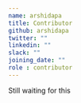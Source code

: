 ```yaml
---
name: arshidapa
title: Contributor
github: arshidapa
twitter: ""
linkedin: ""
slack: ""
joining_date: ""
role : contributor
---
```


Still waiting for this

